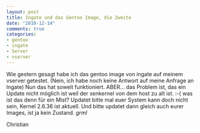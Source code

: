 ```yaml
--- 
layout: post
title: Ingate und das Gentoo Image, die Zweite
date: "2010-12-14"
comments: true
categories: 
- gentoo
- ingate
- Server
- vserver
---
```

Wie gestern gesagt habe ich das gentoo image von ingate auf meinem vserver getestet. (Nein, ich habe noch keine Antwort auf meine Anfrage an Ingate) Nun das hat soweit funktioniert. ABER... das Problem ist, das ein Update nicht möglich ist weil der xenkernel von dem host zu alt ist. :-( was ist das denn für ein Mist? Updatet bitte mal euer System kann doch nicht sein, Kernel 2.6.36 ist aktuell. Und bitte updatet dann gleich auch eurer Images, ist ja kein Zustand. *grml*

Christian
